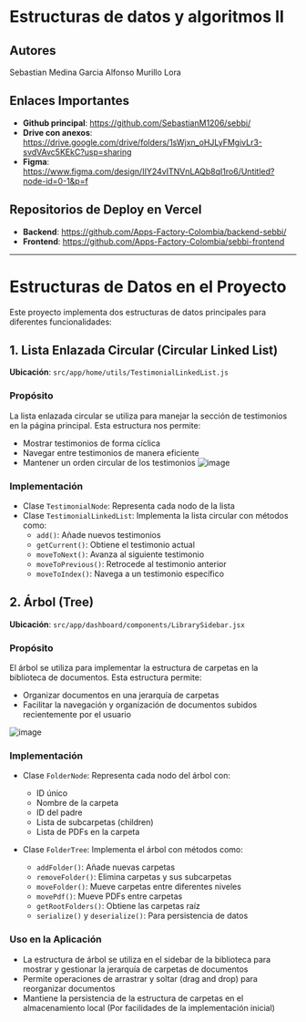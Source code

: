 # Estructuras de datos y algoritmos II

## Autores
Sebastian Medina Garcia
Alfonso Murillo Lora

## Enlaces Importantes
- **Github principal**: https://github.com/SebastianM1206/sebbi/
- **Drive con anexos**: https://drive.google.com/drive/folders/1sWjxn_oHJLyFMgivLr3-svdVAvc5KEkC?usp=sharing
- **Figma**: https://www.figma.com/design/IIY24vITNVnLAQb8qI1ro6/Untitled?node-id=0-1&p=f

## Repositorios de Deploy en Vercel
- **Backend**: https://github.com/Apps-Factory-Colombia/backend-sebbi/
- **Frontend**: https://github.com/Apps-Factory-Colombia/sebbi-frontend

-----------------------------------------------------------------------------


# Estructuras de Datos en el Proyecto

Este proyecto implementa dos estructuras de datos principales para diferentes funcionalidades:

## 1. Lista Enlazada Circular (Circular Linked List)

**Ubicación**: `src/app/home/utils/TestimonialLinkedList.js`

### Propósito
La lista enlazada circular se utiliza para manejar la sección de testimonios en la página principal. Esta estructura nos permite:
- Mostrar testimonios de forma cíclica
- Navegar entre testimonios de manera eficiente
- Mantener un orden circular de los testimonios
![image](https://github.com/user-attachments/assets/abd78a36-342f-422f-970e-6b9e0c0160a2)


### Implementación
- Clase `TestimonialNode`: Representa cada nodo de la lista
- Clase `TestimonialLinkedList`: Implementa la lista circular con métodos como:
  - `add()`: Añade nuevos testimonios
  - `getCurrent()`: Obtiene el testimonio actual
  - `moveToNext()`: Avanza al siguiente testimonio
  - `moveToPrevious()`: Retrocede al testimonio anterior
  - `moveToIndex()`: Navega a un testimonio específico

## 2. Árbol (Tree)

**Ubicación**: `src/app/dashboard/components/LibrarySidebar.jsx`

### Propósito
El árbol se utiliza para implementar la estructura de carpetas en la biblioteca de documentos. Esta estructura permite:
- Organizar documentos en una jerarquía de carpetas
- Facilitar la navegación y organización de documentos subidos recientemente por el usuario

![image](https://github.com/user-attachments/assets/d7456d45-4848-4a40-9a0e-a43aabe30d06)

  

### Implementación
- Clase `FolderNode`: Representa cada nodo del árbol con:
  - ID único
  - Nombre de la carpeta
  - ID del padre
  - Lista de subcarpetas (children)
  - Lista de PDFs en la carpeta

- Clase `FolderTree`: Implementa el árbol con métodos como:
  - `addFolder()`: Añade nuevas carpetas
  - `removeFolder()`: Elimina carpetas y sus subcarpetas
  - `moveFolder()`: Mueve carpetas entre diferentes niveles
  - `movePdf()`: Mueve PDFs entre carpetas
  - `getRootFolders()`: Obtiene las carpetas raíz
  - `serialize()` y `deserialize()`: Para persistencia de datos

### Uso en la Aplicación
- La estructura de árbol se utiliza en el sidebar de la biblioteca para mostrar y gestionar la jerarquía de carpetas de documentos
- Permite operaciones de arrastrar y soltar (drag and drop) para reorganizar documentos
- Mantiene la persistencia de la estructura de carpetas en el almacenamiento local (Por facilidades de la implementación inicial)

